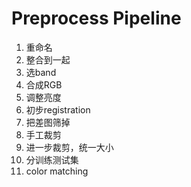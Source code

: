 # Preprocess Pipeline

1. 重命名
2. 整合到一起
3. 选band
4. 合成RGB
5. 调整亮度
6. 初步registration
7. 把差图筛掉
8. 手工裁剪
9. 进一步裁剪，统一大小
10. 分训练测试集
11. color matching